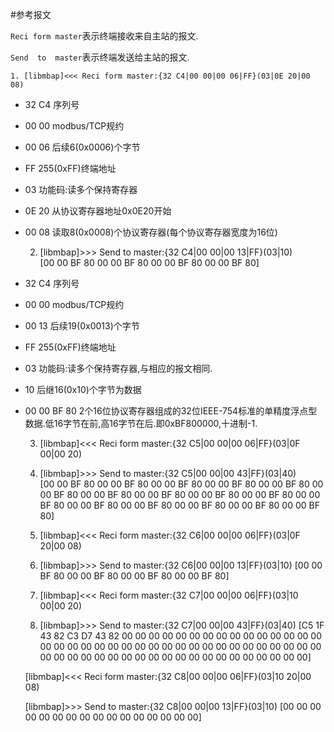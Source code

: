 #参考报文

`Reci form master`表示终端接收来自主站的报文.

`Send  to  master`表示终端发送给主站的报文.

	1. [libmbap]<<< Reci form master:{32 C4|00 00|00 06|FF}(03|0E 20|00 08)

* 32 C4 序列号
* 00 00 modbus/TCP规约
* 00 06 后续6(0x0006)个字节
* FF 255(0xFF)终端地址
* 03 功能码:读多个保持寄存器
* 0E 20 从协议寄存器地址0x0E20开始
* 00 08 读取8(0x0008)个协议寄存器(每个协议寄存器宽度为16位)

	2. [libmbap]>>> Send  to  master:{32 C4|00 00|00 13|FF}(03|10)	
		[00 00 BF 80 00 00 BF 80 00 00 BF 80 00 00 BF 80]

* 32 C4 序列号
* 00 00 modbus/TCP规约
* 00 13 后续19(0x0013)个字节
* FF 255(0xFF)终端地址
* 03 功能码:读多个保持寄存器,与相应的报文相同.
* 10 后继16(0x10)个字节为数据
* 00 00 BF 80 2个16位协议寄存器组成的32位IEEE-754标准的单精度浮点型数据.低16字节在前,高16字节在后.即0xBF800000,十进制-1.

	3. [libmbap]<<< Reci form master:{32 C5|00 00|00 06|FF}(03|0F 00|00 20)

	4. [libmbap]>>> Send  to  master:{32 C5|00 00|00 43|FF}(03|40)	
		[00 00 BF 80 00 00 BF 80 00 00 BF 80 00 00 BF 80 00 00 BF 
		80 00 00 BF 80 00 00 BF 80 00 00 BF 80 00 00 BF 80 00 00 BF 
		80 00 00 BF 80 00 00 BF 80 00 00 BF 80 00 00 BF 80 00 00 BF 80 00 00 BF 80]

	5. [libmbap]<<< Reci form master:{32 C6|00 00|00 06|FF}(03|0F 20|00 08)

	6. [libmbap]>>> Send  to  master:{32 C6|00 00|00 13|FF}(03|10)
		[00 00 BF 80 00 00 BF 80 00 00 BF 80 00 00 BF 80]

	7. [libmbap]<<< Reci form master:{32 C7|00 00|00 06|FF}(03|10 00|00 20)

	8. [libmbap]>>> Send  to  master:{32 C7|00 00|00 43|FF}(03|40)
		[C5 1F 43 82 C3 D7 43 82 00 00 00 00 00 00 00 00 00 
		00 00 00 00 00 00 00 00 00 00 00 00 00 00 00 00 00 00 
		00 00 00 00 00 00 00 00 00 00 00 00 00 00 00 00 00 00 
		00 00 00 00 00 00 00 00 00 00 00]

	[libmbap]<<< Reci form master:{32 C8|00 00|00 06|FF}(03|10 20|00 08)

	[libmbap]>>> Send  to  master:{32 C8|00 00|00 13|FF}(03|10)
		[00 00 00 00 00 00 00 00 00 00 00 00 00 00 00 00]
